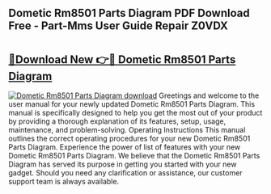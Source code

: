 ## Dometic Rm8501 Parts Diagram PDF Download Free - Part-Mms User Guide Repair Z0VDX

# <h2><a href="http://dfkufvn.blite.top/?on=Dometic+Rm8501+Parts+Diagram">🔗Download New 👉🔴 Dometic Rm8501 Parts Diagram</a></h2>

[![Dometic Rm8501 Parts Diagram download](https://i.imgur.com/lujVjoI.png)](http://dfkufvn.blite.top/?on=Dometic+Rm8501+Parts+Diagram)
Greetings and welcome to the user manual for your newly updated Dometic Rm8501 Parts Diagram. This manual is specifically designed to help you get the most out of your product by providing a thorough explanation of its features, setup, usage, maintenance, and problem-solving. Operating Instructions This manual outlines the correct operating procedures for your new Dometic Rm8501 Parts Diagram. Experience the power of list of features with your new Dometic Rm8501 Parts Diagram. We believe that the Dometic Rm8501 Parts Diagram has served its purpose in getting you started with your new gadget. Should you need any clarification or assistance, our customer support team is always available.

